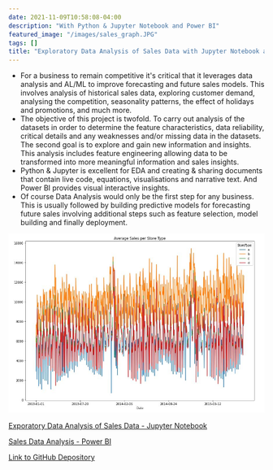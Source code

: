 ```yaml
---
date: 2021-11-09T10:58:08-04:00
description: "With Python & Jupyter Notebook and Power BI"
featured_image: "/images/sales_graph.JPG"
tags: []
title: "Exploratory Data Analysis of Sales Data with Jupyter Notebook and Power BI"
---
```


* For a business to remain competitive it's critical that it leverages data analysis and AL/ML to improve forecasting and future sales models. This involves analysis of historical sales data, exploring customer demand, analysing the competition, seasonality patterns, the effect of holidays and promotions, and much more.
* The objective of this project is twofold. To carry out analysis of the datasets in order to determine the feature characteristics, data reliability, critical details and any weaknesses and/or missing data in the datasets. The second goal is to explore and gain new information and insights. This analysis includes feature engineering allowing data to be transformed into more meaningful information and sales insights.  
* Python & Jupyter is excellent for EDA and creating & sharing documents that contain live code, equations, visualisations and narrative text. And Power BI provides visual interactive insights.
* Of course Data Analysis would only be the first step for any business. This is usually followed by building predictive models for forecasting future sales involving additional steps such as feature selection, model building and finally deployment.


[![](/images/sales_graph.JPG)](https://eamoned.github.io/Sales-Data-Analysis/)

[Exporatory Data Analysis of Sales Data - Jupyter Notebook](https://eamoned.github.io/Sales-Data-Analysis/)

[Sales Data Analysis - Power BI](https://app.powerbi.com/view?r=eyJrIjoiZmFlMmY4MmEtNzIyMC00YTE5LTk1ZTktM2RiMDk5ZTNiNTM2IiwidCI6Ijg3YzljNDEwLWY1Y2ItNDA0Ny1iOGQ5LTBlZGM0MTllZDUyMSJ9&pageName=ReportSection)

[Link to GitHub Depository](https://github.com/Eamoned/Sales-Data-Analysis)
